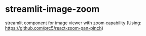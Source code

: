 # streamlit-image-zoom
streamlit component for image viewer with zoom capability (Using: https://github.com/prc5/react-zoom-pan-pinch)
